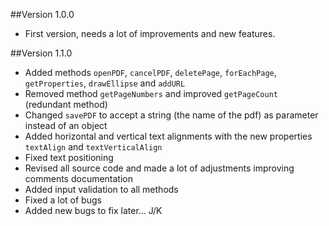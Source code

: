 ##Version 1.0.0

* First version, needs a lot of improvements and new features.

##Version 1.1.0

* Added methods `openPDF`, `cancelPDF`, `deletePage`, `forEachPage`, `getProperties`, `drawEllipse` and `addURL`
* Removed method `getPageNumbers` and improved `getPageCount` (redundant method)
* Changed `savePDF` to accept a string (the name of the pdf) as parameter instead of an object
* Added horizontal and vertical text alignments with the new properties `textAlign` and `textVerticalAlign`
* Fixed text positioning
* Revised all source code and made a lot of adjustments improving comments documentation
* Added input validation to all methods
* Fixed a lot of bugs
* Added new bugs to fix later... J/K
